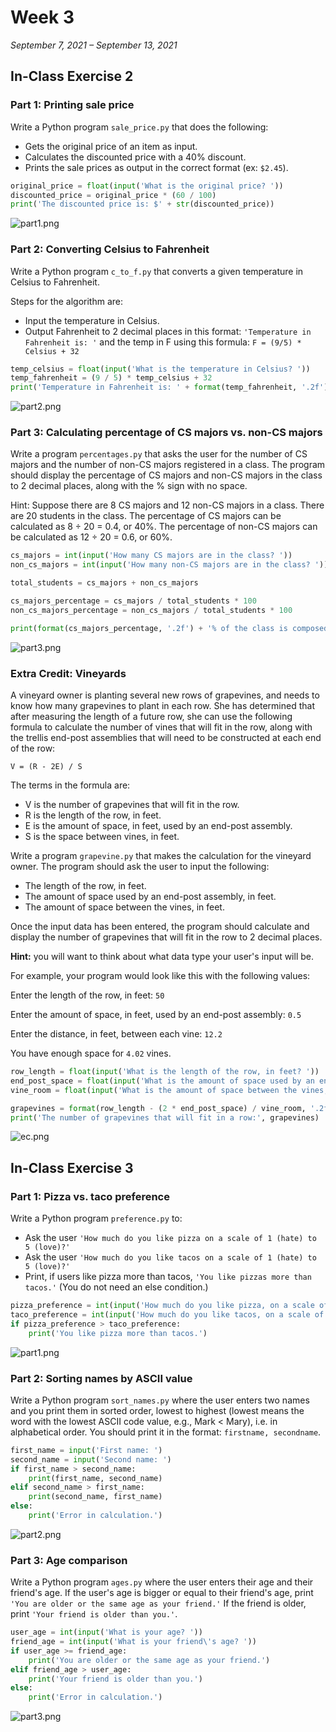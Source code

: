 # Week 3

*September 7, 2021 – September 13, 2021*

## In-Class Exercise 2

### Part 1: Printing sale price

Write a Python program `sale_price.py` that does the following:

- Gets the original price of an item as input.
- Calculates the discounted price with a 40% discount.
- Prints the sale prices as output in the correct format (ex: `$2.45`).

```python
original_price = float(input('What is the original price? '))
discounted_price = original_price * (60 / 100)
print('The discounted price is: $' + str(discounted_price))
```

![part1.png](in-class_exercise_2_assets/part1.png)

### Part 2: Converting Celsius to Fahrenheit

Write a Python program `c_to_f.py` that converts a given temperature in Celsius to Fahrenheit.

Steps for the algorithm are:

- Input the temperature in Celsius.
- Output Fahrenheit to 2 decimal places in this format: `'Temperature in Fahrenheit is: '` and the temp in F using this formula: `F = (9/5) * Celsius + 32`

```python
temp_celsius = float(input('What is the temperature in Celsius? '))
temp_fahrenheit = (9 / 5) * temp_celsius + 32
print('Temperature in Fahrenheit is: ' + format(temp_fahrenheit, '.2f') + '°F')
```

![part2.png](in-class_exercise_2_assets/part2.png)

### Part 3: Calculating percentage of CS majors vs. non-CS majors

Write a program `percentages.py` that asks the user for the number of CS majors and the number of non-CS majors registered in a class. The program should display the percentage of CS majors and non-CS majors in the class to 2 decimal places, along with the % sign with no space.

Hint: Suppose there are 8 CS majors and 12 non-CS majors in a class. There are 20 students in the class. The percentage of CS majors can be calculated as 8 ÷ 20 = 0.4, or 40%. The percentage of non-CS majors can be calculated as 12 ÷ 20 = 0.6, or 60%.

```python
cs_majors = int(input('How many CS majors are in the class? '))
non_cs_majors = int(input('How many non-CS majors are in the class? '))

total_students = cs_majors + non_cs_majors

cs_majors_percentage = cs_majors / total_students * 100
non_cs_majors_percentage = non_cs_majors / total_students * 100

print(format(cs_majors_percentage, '.2f') + '% of the class is composed of CS majors, while ' + format(non_cs_majors_percentage, '.2f') + '% of students in the class are not CS majors.')
```

![part3.png](in-class_exercise_2_assets/part3.png)

### Extra Credit: Vineyards

A vineyard owner is planting several new rows of grapevines, and needs to know how many grapevines to plant in each row. She has determined that after measuring the length of a future row, she can use the following formula to calculate the number of vines that will fit in the row, along with the trellis end-post assemblies that will need to be constructed at each end of the row:

`V = (R - 2E) / S`

The terms in the formula are:

- V is the number of grapevines that will fit in the row.
- R is the length of the row, in feet.
- E is the amount of space, in feet, used by an end-post assembly.
- S is the space between vines, in feet.

Write a program `grapevine.py` that makes the calculation for the vineyard owner. The program should ask the user to input the following:

- The length of the row, in feet.
- The amount of space used by an end-post assembly, in feet.
- The amount of space between the vines, in feet.

Once the input data has been entered, the program should calculate and display the number of grapevines that will fit in the row to 2 decimal places.

**Hint:** you will want to think about what data type your user's input will be.

For example, your program would look like this with the following values:

Enter the length of the row, in feet: `50`

Enter the amount of space, in feet, used by an end-post assembly: `0.5`

Enter the distance, in feet, between each vine: `12.2`

You have enough space for `4.02` vines.

```python
row_length = float(input('What is the length of the row, in feet? '))
end_post_space = float(input('What is the amount of space used by an end-post assembly, in feet? '))
vine_room = float(input('What is the amount of space between the vines, in feet? '))

grapevines = format(row_length - (2 * end_post_space) / vine_room, '.2f')
print('The number of grapevines that will fit in a row:', grapevines)
```

![ec.png](in-class_exercise_2_assets/ec.png)

## In-Class Exercise 3

### Part 1: Pizza vs. taco preference

Write a Python program `preference.py` to:

- Ask the user `'How much do you like pizza on a scale of 1 (hate) to 5 (love)?'`
- Ask the user `'How much do you like tacos on a scale of 1 (hate) to 5 (love)?'`
- Print, if users like pizza more than tacos, `'You like pizzas more than tacos.'` (You do not need an else condition.)

```python
pizza_preference = int(input('How much do you like pizza, on a scale of 1 (hate) to 5 (love)? '))
taco_preference = int(input('How much do you like tacos, on a scale of 1 (hate) to 5 (love)? '))
if pizza_preference > taco_preference:
    print('You like pizza more than tacos.')
```

![part1.png](in-class_exercise_3_assets/part1.png)

### Part 2: Sorting names by ASCII value

Write a Python program `sort_names.py` where the user enters two names and you print them in sorted order, lowest to highest (lowest means the word with the lowest ASCII code value, e.g., Mark < Mary), i.e. in alphabetical order. You should print it in the format: `firstname, secondname`.

```python
first_name = input('First name: ')
second_name = input('Second name: ')
if first_name > second_name:
    print(first_name, second_name)
elif second_name > first_name:
    print(second_name, first_name)
else:
    print('Error in calculation.')
```

![part2.png](in-class_exercise_3_assets/part2.png)

### Part 3: Age comparison

Write a Python program `ages.py` where the user enters their age and their friend's age. If the user's age is bigger or equal to their friend's age, print `'You are older or the same age as your friend.'` If the friend is older, print `'Your friend is older than you.'`.

```python
user_age = int(input('What is your age? '))
friend_age = int(input('What is your friend\'s age? '))
if user_age >= friend_age:
    print('You are older or the same age as your friend.')
elif friend_age > user_age:
    print('Your friend is older than you.')
else:
    print('Error in calculation.')
```

![part3.png](in-class_exercise_3_assets/part3.png)
